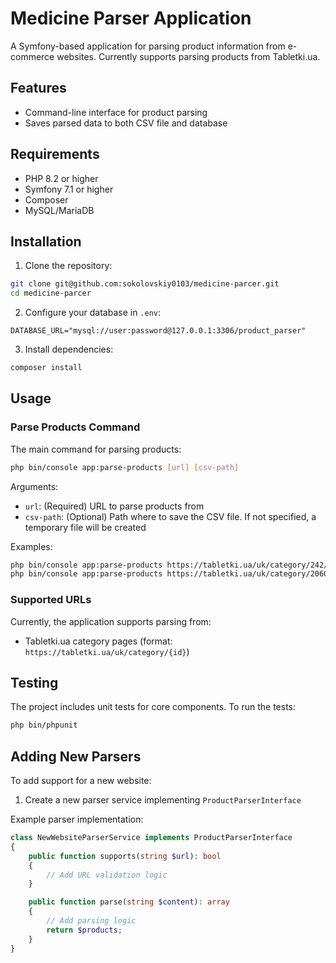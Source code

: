 # Medicine Parser Application

A Symfony-based application for parsing product information from e-commerce websites. Currently supports parsing products from Tabletki.ua.

## Features

- Command-line interface for product parsing
- Saves parsed data to both CSV file and database

## Requirements

- PHP 8.2 or higher
- Symfony 7.1 or higher
- Composer
- MySQL/MariaDB

## Installation

1. Clone the repository:
```bash
git clone git@github.com:sokolovskiy0103/medicine-parcer.git
cd medicine-parcer
```

2. Configure your database in `.env`:
```env
DATABASE_URL="mysql://user:password@127.0.0.1:3306/product_parser"
```

3. Install dependencies:
```bash
composer install
```


## Usage

### Parse Products Command

The main command for parsing products:

```bash
php bin/console app:parse-products [url] [csv-path]
```

Arguments:
- `url`: (Required) URL to parse products from
- `csv-path`: (Optional) Path where to save the CSV file. If not specified, a temporary file will be created

Examples:
```bash
php bin/console app:parse-products https://tabletki.ua/uk/category/242/ ./products.csv
php bin/console app:parse-products https://tabletki.ua/uk/category/2060/filter/page=2/
```

### Supported URLs

Currently, the application supports parsing from:
- Tabletki.ua category pages (format: `https://tabletki.ua/uk/category/{id}`)


## Testing

The project includes unit tests for core components. To run the tests:

```bash
php bin/phpunit
```

## Adding New Parsers

To add support for a new website:

1. Create a new parser service implementing `ProductParserInterface`

Example parser implementation:
```php
class NewWebsiteParserService implements ProductParserInterface
{
    public function supports(string $url): bool
    {
        // Add URL validation logic
    }

    public function parse(string $content): array
    {
        // Add parsing logic
        return $products;
    }
}
```



